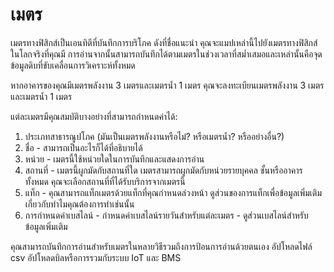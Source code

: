 # เมตร

เมตรทางฟิสิกส์เป็นเอนทิตีที่บันทึกการบริโภค ดังที่ชื่อแนะนำ คุณจะแมปเหล่านี้ไปยังเมตรทางฟิสิกส์ในโลกจริงที่คุณมี การอ่านจากนั้นสามารถบันทึกได้ตามเมตรในช่วงเวลาที่สม่ำเสมอและเหล่านั้นคือจุดข้อมูลดิบที่ขับเคลื่อนการวิเคราะห์ทั้งหมด

หากอาคารของคุณมีเมตรพลังงาน 3 เมตรและเมตรน้ำ 1 เมตร คุณจะลงทะเบียนเมตรพลังงาน 3 เมตรและเมตรน้ำ 1 เมตร

แต่ละเมตรมีคุณสมบัติบางอย่างที่สามารถกำหนดค่าได้:

1. ประเภทสาธารณูปโภค (มันเป็นเมตรพลังงานหรือไม่? หรือเมตรน้ำ? หรืออย่างอื่น?)
2. ชื่อ - สามารถเป็นอะไรก็ได้ที่อธิบายได้
3. หน่วย - เมตรนี้ใช้หน่วยใดในการบันทึกและแสดงการอ่าน
4. สถานที่ - เมตรนี้ผูกมัดกับสถานที่ใด เมตรสามารถผูกมัดกับหน่วยรายบุคคล ชั้นหรืออาคารทั้งหมด คุณจะเลือกสถานที่ที่ได้รับบริการจากเมตรนี้
5. แท็ก - คุณสามารถแท็กเมตรด้วยแท็กที่คุณกำหนดล่วงหน้า ดูส่วนของการแท็กเพื่อข้อมูลเพิ่มเติมเกี่ยวกับทำไมคุณต้องการทำเช่นนั้น
6. การกำหนดค่าเบสไลน์ - กำหนดค่าเบสไลน์รายวันสำหรับแต่ละเมตร - ดูส่วนเบสไลน์สำหรับข้อมูลเพิ่มเติม

คุณสามารถบันทึกการอ่านสำหรับเมตรในหลายวิธีรวมถึงการป้อนการอ่านด้วยตนเอง อัปโหลดไฟล์ csv อัปโหลดบิลหรือการรวมกับระบบ IoT และ BMS